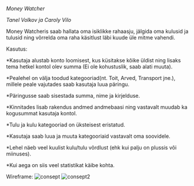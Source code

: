 *Money Watcher*

*Tanel Volkov ja Caroly Vilo*

Money Watcheris saab hallata oma isiklikke rahaasju, jälgida oma kulusid ja tulusid ning võrrelda oma raha käsitlust läbi kuude üle mitme vahendi.

Kasutus:

*Kasutaja alustab konto loomisest, kus küsitakse kõike üldist ning lisaks tema hetkel kontol olev summa (Ei ole kohustuslik, saab alati muuta).

*Pealehel on välja toodud kategooriad(nt. Toit, Arved, Transport jne.), millele peale vajutades saab kasutaja luua päringu.

*Päringusse saab sisestada summa, nime ja kirjelduse.

*Kinnitades lisab rakendus andmed andmebaasi ning vastavalt muudab ka kogusummat kasutaja kontol.

*Tulu ja kulu kategooriad on üksteisest eristatud.

*Kasutaja saab luua ja muuta kategooriaid vastavalt oma soovidele.

*Lehel näeb veel kuulist kulu/tulu võrdlust (ehk kui palju on plussis või miinuses).

*Kui aega on siis veel statistikat käibe kohta.

Wireframe:
![consept](https://user-images.githubusercontent.com/70900278/141458990-021ca52c-bfbe-42f7-961d-4fdc82b1f48d.png)
![consept2](https://user-images.githubusercontent.com/70900278/141459047-6d6d74ab-0279-4580-b083-83e7be5ad01f.png)
